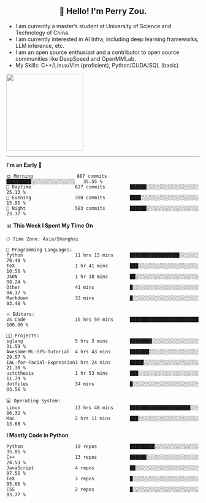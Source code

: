 <h2 align="center">👋 Hello! I'm Perry Zou.</h2>

- I am currently a master’s student at University of Science and Technology of China.
- I am currently interested in AI Infra, including deep learning frameworks, LLM inference, etc.
- I am an open source enthusiast and a contributor to open source communities like DeepSpeed and OpenMMLab.
- My Skills: C++/Linux/Vim (proficient), Python/CUDA/SQL (basic)

<img height=200 align="center" src="https://github-readme-stats.vercel.app/api?username=zonepg" />

-------

<!--START_SECTION:waka-->
**I'm an Early 🐤** 

```text
🌞 Morning                887 commits         █████████░░░░░░░░░░░░░░░░   35.55 % 
🌆 Daytime                627 commits         ██████░░░░░░░░░░░░░░░░░░░   25.13 % 
🌃 Evening                398 commits         ████░░░░░░░░░░░░░░░░░░░░░   15.95 % 
🌙 Night                  583 commits         ██████░░░░░░░░░░░░░░░░░░░   23.37 % 
```


📊 **This Week I Spent My Time On** 

```text
🕑︎ Time Zone: Asia/Shanghai

💬 Programming Languages: 
Python                   11 hrs 15 mins      ██████████████████░░░░░░░   70.40 % 
TeX                      1 hr 41 mins        ███░░░░░░░░░░░░░░░░░░░░░░   10.56 % 
JSON                     1 hr 18 mins        ██░░░░░░░░░░░░░░░░░░░░░░░   08.24 % 
Other                    41 mins             █░░░░░░░░░░░░░░░░░░░░░░░░   04.37 % 
Markdown                 33 mins             █░░░░░░░░░░░░░░░░░░░░░░░░   03.48 % 

🔥 Editors: 
VS Code                  15 hrs 59 mins      █████████████████████████   100.00 % 

🐱‍💻 Projects: 
sglang                   5 hrs 3 mins        ████████░░░░░░░░░░░░░░░░░   31.59 % 
Awesome-ML-SYS-Tutorial  4 hrs 43 mins       ███████░░░░░░░░░░░░░░░░░░   29.57 % 
IAL-for-Facial-Expression3 hrs 24 mins       █████░░░░░░░░░░░░░░░░░░░░   21.30 % 
ustcthesis               1 hr 53 mins        ███░░░░░░░░░░░░░░░░░░░░░░   11.79 % 
dotfiles                 34 mins             █░░░░░░░░░░░░░░░░░░░░░░░░   03.56 % 

💻 Operating System: 
Linux                    13 hrs 48 mins      ██████████████████████░░░   86.32 % 
Mac                      2 hrs 11 mins       ███░░░░░░░░░░░░░░░░░░░░░░   13.68 % 
```

**I Mostly Code in Python** 

```text
Python                   19 repos            █████████░░░░░░░░░░░░░░░░   35.85 % 
C++                      13 repos            ██████░░░░░░░░░░░░░░░░░░░   24.53 % 
JavaScript               4 repos             ██░░░░░░░░░░░░░░░░░░░░░░░   07.55 % 
TeX                      3 repos             █░░░░░░░░░░░░░░░░░░░░░░░░   05.66 % 
CSS                      2 repos             █░░░░░░░░░░░░░░░░░░░░░░░░   03.77 % 
```




<!--END_SECTION:waka-->
